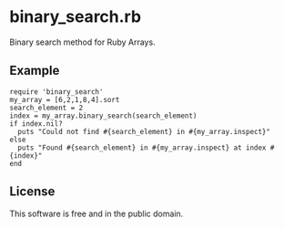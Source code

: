 binary_search.rb
================

Binary search method for Ruby Arrays.

## Example

    require 'binary_search'
    my_array = [6,2,1,8,4].sort
    search_element = 2
    index = my_array.binary_search(search_element)
    if index.nil?
      puts "Could not find #{search_element} in #{my_array.inspect}"
    else
      puts "Found #{search_element} in #{my_array.inspect} at index #{index}"
    end

## License

This software is free and in the public domain.
